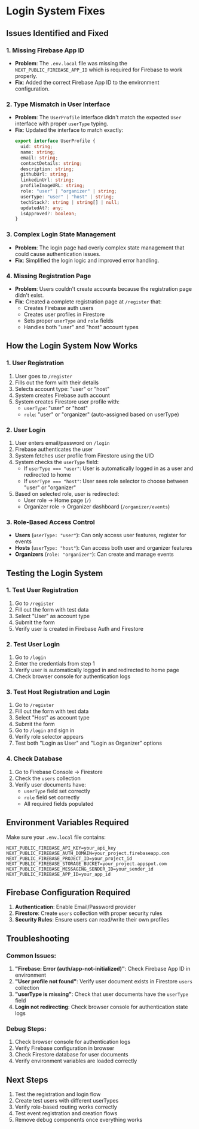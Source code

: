 # Login System Fixes

## Issues Identified and Fixed

### 1. Missing Firebase App ID
- **Problem**: The `.env.local` file was missing the `NEXT_PUBLIC_FIREBASE_APP_ID` which is required for Firebase to work properly.
- **Fix**: Added the correct Firebase App ID to the environment configuration.

### 2. Type Mismatch in User Interface
- **Problem**: The `UserProfile` interface didn't match the expected `User` interface with proper `userType` typing.
- **Fix**: Updated the interface to match exactly:
  ```typescript
  export interface UserProfile {
    uid: string;
    name: string;
    email: string;
    contactDetails: string;
    description: string;
    githubUrl: string;
    linkedinUrl: string;
    profileImageURL: string;
    role: "user" | "organizer" | string;
    userType: "user" | "host" | string;
    techStack?: string | string[] | null;
    updatedAt?: any;
    isApproved?: boolean;
  }
  ```

### 3. Complex Login State Management
- **Problem**: The login page had overly complex state management that could cause authentication issues.
- **Fix**: Simplified the login logic and improved error handling.

### 4. Missing Registration Page
- **Problem**: Users couldn't create accounts because the registration page didn't exist.
- **Fix**: Created a complete registration page at `/register` that:
  - Creates Firebase auth users
  - Creates user profiles in Firestore
  - Sets proper `userType` and `role` fields
  - Handles both "user" and "host" account types

## How the Login System Now Works

### 1. User Registration
1. User goes to `/register`
2. Fills out the form with their details
3. Selects account type: "user" or "host"
4. System creates Firebase auth account
5. System creates Firestore user profile with:
   - `userType`: "user" or "host"
   - `role`: "user" or "organizer" (auto-assigned based on userType)

### 2. User Login
1. User enters email/password on `/login`
2. Firebase authenticates the user
3. System fetches user profile from Firestore using the UID
4. System checks the `userType` field:
   - If `userType === "user"`: User is automatically logged in as a user and redirected to home
   - If `userType === "host"`: User sees role selector to choose between "user" or "organizer"
5. Based on selected role, user is redirected:
   - User role → Home page (`/`)
   - Organizer role → Organizer dashboard (`/organizer/events`)

### 3. Role-Based Access Control
- **Users** (`userType: "user"`): Can only access user features, register for events
- **Hosts** (`userType: "host"`): Can access both user and organizer features
- **Organizers** (`role: "organizer"`): Can create and manage events

## Testing the Login System

### 1. Test User Registration
1. Go to `/register`
2. Fill out the form with test data
3. Select "User" as account type
4. Submit the form
5. Verify user is created in Firebase Auth and Firestore

### 2. Test User Login
1. Go to `/login`
2. Enter the credentials from step 1
3. Verify user is automatically logged in and redirected to home page
4. Check browser console for authentication logs

### 3. Test Host Registration and Login
1. Go to `/register`
2. Fill out the form with test data
3. Select "Host" as account type
4. Submit the form
5. Go to `/login` and sign in
6. Verify role selector appears
7. Test both "Login as User" and "Login as Organizer" options

### 4. Check Database
1. Go to Firebase Console → Firestore
2. Check the `users` collection
3. Verify user documents have:
   - `userType` field set correctly
   - `role` field set correctly
   - All required fields populated

## Environment Variables Required

Make sure your `.env.local` file contains:

```env
NEXT_PUBLIC_FIREBASE_API_KEY=your_api_key
NEXT_PUBLIC_FIREBASE_AUTH_DOMAIN=your_project.firebaseapp.com
NEXT_PUBLIC_FIREBASE_PROJECT_ID=your_project_id
NEXT_PUBLIC_FIREBASE_STORAGE_BUCKET=your_project.appspot.com
NEXT_PUBLIC_FIREBASE_MESSAGING_SENDER_ID=your_sender_id
NEXT_PUBLIC_FIREBASE_APP_ID=your_app_id
```

## Firebase Configuration Required

1. **Authentication**: Enable Email/Password provider
2. **Firestore**: Create `users` collection with proper security rules
3. **Security Rules**: Ensure users can read/write their own profiles

## Troubleshooting

### Common Issues:
1. **"Firebase: Error (auth/app-not-initialized)"**: Check Firebase App ID in environment
2. **"User profile not found"**: Verify user document exists in Firestore `users` collection
3. **"userType is missing"**: Check that user documents have the `userType` field
4. **Login not redirecting**: Check browser console for authentication state logs

### Debug Steps:
1. Check browser console for authentication logs
2. Verify Firebase configuration in browser
3. Check Firestore database for user documents
4. Verify environment variables are loaded correctly

## Next Steps

1. Test the registration and login flow
2. Create test users with different userTypes
3. Verify role-based routing works correctly
4. Test event registration and creation flows
5. Remove debug components once everything works

